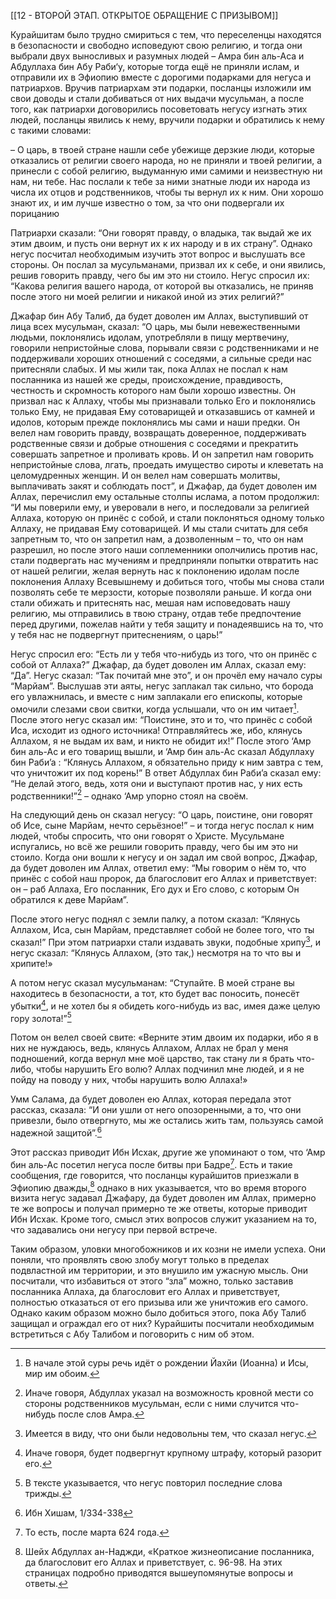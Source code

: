 [[12 - ВТОРОЙ ЭТАП. ОТКРЫТОЕ ОБРАЩЕНИЕ С ПРИЗЫВОМ]]

Курайшитам было трудно смириться с тем, что переселенцы находятся в безопасности и свободно исповедуют свою религию, и тогда они выбрали двух выносливых и разумных людей – Амра бин аль-Аса и Абдуллаха бин Абу Раби‘у, которые тогда ещё не приняли ислам, и отправили их в Эфиопию вместе с дорогими подарками для негуса и патриархов. Вручив патриархам эти подарки, посланцы изложили им свои доводы и стали добиваться от них выдачи мусульман, а после того, как патриархи договорились посоветовать негусу изгнать этих людей, посланцы явились к нему, вручили подарки и обратились к нему с такими словами:

– О царь, в твоей стране нашли себе убежище дерзкие люди, которые отказались от религии своего народа, но не приняли и твоей религии, а принесли с собой религию, выдуманную ими самими и неизвестную ни нам, ни тебе. Нас послали к тебе за ними знатные люди их народа из числа их отцов и родственников, чтобы ты вернул их к ним. Они хорошо знают их, и им лучше известно о том, за что они подвергали их порицанию

Патриархи сказали: “Они говорят правду, о владыка, так выдай же их этим двоим, и пусть они вернут их к их народу и в их страну”. Однако негус посчитал необходимым изучить этот вопрос и выслушать все стороны. Он послал за мусульманами, призвал их к себе, и они явились, решив говорить правду, чего бы им это ни стоило. Негус спросил их: “Какова религия вашего народа, от которой вы отказались, не приняв после этого ни моей религии и никакой иной из этих религий?”

Джафар бин Абу Талиб, да будет доволен им Аллах, выступивший от лица всех мусульман, сказал: “О царь, мы были невежественными людьми, поклонялись идолам, употребляли в пищу мертвечину, говорили непристойные слова, порывали связи с родственниками и не поддерживали хороших отношений с соседями, а сильные среди нас притесняли слабых. И мы жили так, пока Аллах не послал к нам посланника из нашей же среды, происхождение, правдивость, честность и скромность которого нам были хорошо известны. Он призвал нас к Аллаху, чтобы мы признавали только Его и поклонялись только Ему, не придавая Ему сотоварищей и отказавшись от камней и идолов, которым прежде поклонялись мы сами и наши предки. Он велел нам говорить правду, возвращать доверенное, поддерживать родственные связи и добрые отношения с соседями и прекратить совершать запретное и проливать кровь. И он запретил нам говорить непристойные слова, лгать, проедать имущество сироты и клеветать на целомудренных женщин. И он велел нам совершать молитвы, выплачивать закят и соблюдать пост”, и Джафар, да будет доволен им Аллах, перечислил ему остальные столпы ислама, а потом продолжил: “И мы поверили ему, и уверовали в него, и последовали за религией Аллаха, которую он принёс с собой, и стали поклоняться одному только Аллаху, не придавая Ему сотоварищей. И мы стали считать для себя запретным то, что он запретил нам, а дозволенным – то, что он нам разрешил, но после этого наши соплеменники ополчились против нас, стали подвергать нас мучениям и предприняли попытки отвратить нас от нашей религии, желая вернуть нас к поклонению идолам после поклонения Аллаху Всевышнему и добиться того, чтобы мы снова стали позволять себе те мерзости, которые позволяли раньше. И когда они стали обижать и притеснять нас, мешая нам исповедовать нашу религию, мы отправились в твою страну, отдав тебе предпочтение перед другими, пожелав найти у тебя защиту и понадеявшись на то, что у тебя нас не подвергнут притеснениям, о царь!”

Негус спросил его: “Есть ли у тебя что-нибудь из того, что он принёс с собой от Аллаха?” Джафар, да будет доволен им Аллах, сказал ему: “Да”. Негус сказал: “Так почитай мне это”, и он прочёл ему начало суры “Марйам”. Выслушав эти аяты, негус заплакал так сильно, что борода его увлажнилась, и вместе с ним заплакали его епископы, которые омочили слезами свои свитки, когда услышали, что он им читает[^1]. После этого негус сказал им: “Поистине, это и то, что принёс с собой Иса, исходит из одного источника! Отправляйтесь же, ибо, клянусь Аллахом, я не выдам их вам, и никто не обидит их!” После этого ‘Амр бин аль-Ас и его товарищ вышли, и ‘Амр бин аль-Ас сказал Абдуллаху бин Раби’а : “Клянусь Аллахом, я обязательно приду к ним завтра с тем, что уничтожит их под корень!” В ответ Абдуллах бин Раби’а сказал ему: “Не делай этого, ведь, хотя они и выступают против нас, у них есть родственники!”[^2] – однако ‘Амр упорно стоял на своём.

На следующий день он сказал негусу: “О царь, поистине, они говорят об Исе, сыне Марйам, нечто серьёзное!” – и тогда негус послал к ним людей, чтобы спросить, что они говорят о Христе. Мусульмане испугались, но всё же решили говорить правду, чего бы им это ни стоило. Когда они вошли к негусу и он задал им свой вопрос, Джафар, да будет доволен им Аллах, ответил ему: “Мы говорим о нём то, что принёс с собой наш пророк, да благословит его Аллах и приветствует: он – раб Аллаха, Его посланник, Его дух и Его слово, с которым Он обратился к деве Марйам”.

После этого негус поднял с земли палку, а потом сказал: “Клянусь Аллахом, Иса, сын Марйам, представляет собой не более того, что ты сказал!” При этом патриархи стали издавать звуки, подобные хрипу[^3], и негус сказал: “Клянусь Аллахом, (это так,) несмотря на то что вы и хрипите!»

А потом негус сказал мусульманам: “Ступайте. В моей стране вы находитесь в безопасности, а тот, кто будет вас поносить, понесёт убытки[^4], и не хотел бы я обидеть кого-нибудь из вас, имея даже целую гору золота!”[^5]

Потом он велел своей свите: «Верните этим двоим их подарки, ибо я в них не нуждаюсь, ведь, клянусь Аллахом, Аллах не брал у меня подношений, когда вернул мне моё царство, так стану ли я брать что-либо, чтобы нарушить Его волю? Аллах подчинил мне людей, и я не пойду на поводу у них, чтобы нарушить волю Аллаха!»

Умм Салама, да будет доволен ею Аллах, которая передала этот рассказ, сказала: “И они ушли от него опозоренными, а то, что они привезли, было отвергнуто, мы же остались жить там, пользуясь самой надежной защитой”.[^6]

Этот рассказ приводит Ибн Исхак, другие же упоминают о том, что ‘Амр бин аль-Ас посетил негуса после битвы при Бадре[^7]. Есть и такие сообщения, где говорится, что посланцы курайшитов приезжали в Эфиопию дважды,[^8] однако в них указывается, что во время второго визита негус задавал Джафару, да будет доволен им Аллах, примерно те же вопросы и получал примерно те же ответы, которые приводит Ибн Исхак. Кроме того, смысл этих вопросов служит указанием на то, что задавались они негусу при первой встрече.

Таким образом, уловки многобожников и их козни не имели успеха. Они поняли, что проявлять свою злобу могут только в пределах подвластной им территории, и это внушило им ужасную мысль. Они посчитали, что избавиться от этого “зла” можно, только заставив посланника Аллаха, да благословит его Аллах и приветствует, полностью отказаться от его призыва или же уничтожив его самого. Однако каким образом можно было добиться этого, пока Абу Талиб защищал и ограждал его от них? Курайшиты посчитали необходимым встретиться с Абу Талибом и поговорить с ним об этом.

[^1]: В начале этой суры речь идёт о рождении Йахйи (Иоанна) и Исы, мир им обоим.

[^2]: Иначе говоря, Абдуллах указал на возможность кровной мести со стороны родственников мусульман, если с ними случится что-нибудь после слов Амра.

[^3]: Имеется в виду, что они были недовольны тем, что сказал негус.

[^4]: Иначе говоря, будет подвергнут крупному штрафу, который разорит его.

[^5]: В тексте указывается, что негус повторил последние слова трижды.

[^6]: Ибн Хишам, 1/334-338

[^7]: То есть, после марта 624 года.

[^8]: Шейх Абдуллах ан-Наджди, «Краткое жизнеописание посланника, да благословит его Аллах и приветствует, с. 96-98. На этих страницах подробно приводятся вышеупомянутые вопросы и ответы.

